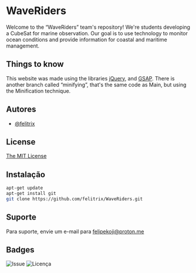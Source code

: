 # WaveRiders
Welcome to the “WaveRiders” team's repository! We're students developing a CubeSat for marine observation. Our goal is to use technology to monitor ocean conditions and provide information for coastal and maritime management.

## Things to know
This website was made using the libraries [jQuery](https://developers.google.com/speed/libraries?hl=pt-br#jquery), and [GSAP](https://greensock.com/gsap/). 
There is another branch called “minifying”, that's the same code as Main, but using the Minification technique.

## Autores

- [@felitrix](https://github.com/felitrix)

## License

[The MIT License](https://en.wikipedia.org/wiki/MIT_License)


## Instalação
```bash
apt-get update
apt-get install git
git clone https://github.com/felitrix/WaveRiders.git
```
    
## Suporte

Para suporte, envie um e-mail para felipekoji@proton.me


## Badges
![Issue](https://img.shields.io/github/issues/felitrix/DB-Brands)
![Licença](https://img.shields.io/bower/l/mi)

